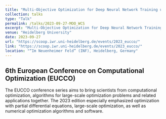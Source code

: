 ```yaml
---
title: "Multi-Objective Optimization for Deep Neural Network Training using Weighted Chebyshev Scalarization"
collection: talks
type: "Talk"
permalink: /talks/2023-09-27-MOO_WCS
excerpt: "Multi-Objective Optimization for Deep Neural Network Training using Weighted Chebyshev Scalarization"
venue: "Heidelberg University"
date: 2023-09-27
url: "https://scoop.iwr.uni-heidelberg.de/events/2023_eucco/"
link: "https://scoop.iwr.uni-heidelberg.de/events/2023_eucco/"
location: "“Im Neuenheimer Feld” (INF), Heidelberg, Germany"
---
```


## 6th European Conference on Computational Optimization (EUCCO)

The EUCCO conference series aims to bring scientists from computational optimization, algorithms for large-scale optimization problems and related applications together. The 2023 edition especially emphasized optimization with partial differential equations, large-scale optimization, as well as numerical optimization algorithms and software. 
